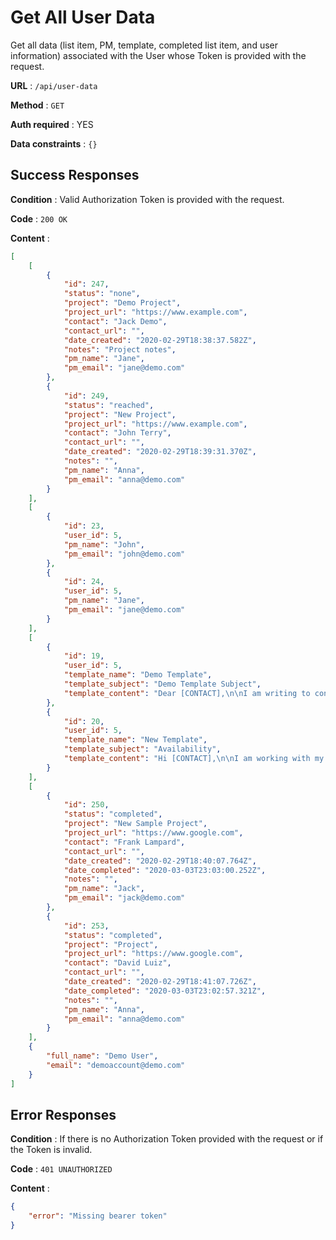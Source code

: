 # Get All User Data

Get all data (list item, PM, template, completed list item, and user information) associated with the User whose Token is provided with the request.

**URL** : `/api/user-data`

**Method** : `GET`

**Auth required** : YES

**Data constraints** : `{}`

## Success Responses

**Condition** : Valid Authorization Token is provided with the request.

**Code** : `200 OK`

**Content** : 

```json
[
    [
        {
            "id": 247,
            "status": "none",
            "project": "Demo Project",
            "project_url": "https://www.example.com",
            "contact": "Jack Demo",
            "contact_url": "",
            "date_created": "2020-02-29T18:38:37.582Z",
            "notes": "Project notes",
            "pm_name": "Jane",
            "pm_email": "jane@demo.com"
        },
        {
            "id": 249,
            "status": "reached",
            "project": "New Project",
            "project_url": "https://www.example.com",
            "contact": "John Terry",
            "contact_url": "",
            "date_created": "2020-02-29T18:39:31.370Z",
            "notes": "",
            "pm_name": "Anna",
            "pm_email": "anna@demo.com"
        }
    ],
    [
        {
            "id": 23,
            "user_id": 5,
            "pm_name": "John",
            "pm_email": "john@demo.com"
        },
        {
            "id": 24,
            "user_id": 5,
            "pm_name": "Jane",
            "pm_email": "jane@demo.com"
        }
    ],
    [
        {
            "id": 19,
            "user_id": 5,
            "template_name": "Demo Template",
            "template_subject": "Demo Template Subject",
            "template_content": "Dear [CONTACT],\n\nI am writing to confirm your participation in the new project on [PROJECT] that my colleague [PM] reached out about.\n\nThank you.\n\nBest,\nDemo"
        },
        {
            "id": 20,
            "user_id": 5,
            "template_name": "New Template",
            "template_subject": "Availability",
            "template_content": "Hi [CONTACT],\n\nI am working with my colleague [PM] to arrange the new project on [PROJECT]. Could you please let me know on your updated availability for this week?\n\nThank you.\n\nBest Regards,\nDemo"
        }
    ],
    [
        {
            "id": 250,
            "status": "completed",
            "project": "New Sample Project",
            "project_url": "https://www.google.com",
            "contact": "Frank Lampard",
            "contact_url": "",
            "date_created": "2020-02-29T18:40:07.764Z",
            "date_completed": "2020-03-03T23:03:00.252Z",
            "notes": "",
            "pm_name": "Jack",
            "pm_email": "jack@demo.com"
        },
        {
            "id": 253,
            "status": "completed",
            "project": "Project",
            "project_url": "https://www.google.com",
            "contact": "David Luiz",
            "contact_url": "",
            "date_created": "2020-02-29T18:41:07.726Z",
            "date_completed": "2020-03-03T23:02:57.321Z",
            "notes": "",
            "pm_name": "Anna",
            "pm_email": "anna@demo.com"
        }
    ],
    {
        "full_name": "Demo User",
        "email": "demoaccount@demo.com"
    }
]
```

## Error Responses

**Condition** : If there is no Authorization Token provided with the request or if the Token is invalid.

**Code** : `401 UNAUTHORIZED`

**Content** : 

```json
{
    "error": "Missing bearer token"
}
```
